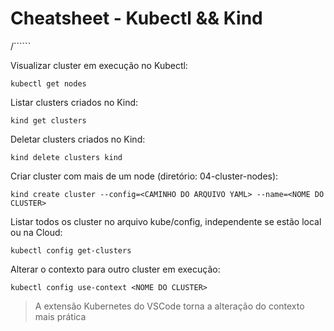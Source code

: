# Cheatsheet - Kubectl && Kind

/``````

Visualizar cluster em execução no Kubectl:
```
kubectl get nodes
```

Listar clusters criados no Kind:
```
kind get clusters
```

Deletar clusters criados no Kind:
```
kind delete clusters kind
```

Criar cluster com mais de um node (diretório: 04-cluster-nodes):
```
kind create cluster --config=<CAMINHO DO ARQUIVO YAML> --name=<NOME DO CLUSTER>
```

Listar todos os cluster no arquivo kube/config, independente se estão local ou na Cloud:
```
kubectl config get-clusters
```

Alterar o contexto para outro cluster em execução:
```
kubectl config use-context <NOME DO CLUSTER>
```

> A extensão Kubernetes do VSCode torna a alteração do contexto mais prática

